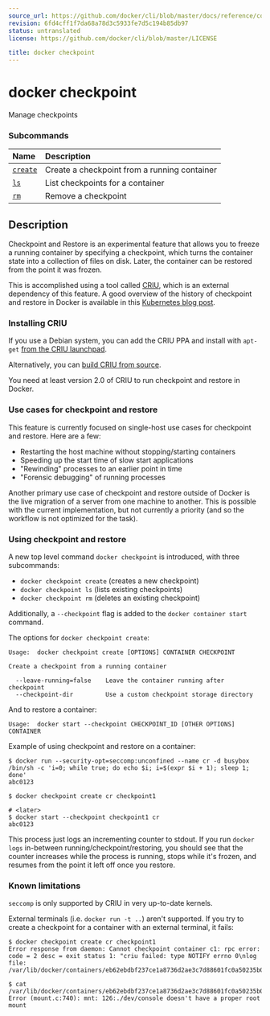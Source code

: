 ```yaml
---
source_url: https://github.com/docker/cli/blob/master/docs/reference/commandline/checkpoint.md
revision: 6fd4cff1f7da68a78d3c5933fe7d5c194b85db97
status: untranslated
license: https://github.com/docker/cli/blob/master/LICENSE

title: docker checkpoint
---
```


# docker checkpoint

Manage checkpoints

### Subcommands

| Name                  | Description                                  |
|:----------------------|:---------------------------------------------|
| [`create`](create.md) | Create a checkpoint from a running container |
| [`ls`](ls.md)         | List checkpoints for a container             |
| [`rm`](rm.md)         | Remove a checkpoint                          |

## Description

Checkpoint and Restore is an experimental feature that allows you to freeze a
running
container by specifying a checkpoint, which turns the container state into a
collection of files
on disk. Later, the container can be restored from the point it was frozen.

This is accomplished using a tool called [CRIU](https://criu.org), which is an
external dependency of this feature. A good overview of the history of
checkpoint and restore in Docker is available in this
[Kubernetes blog post](https://kubernetes.io/blog/2015/07/how-did-quake-demo-from-dockercon-work/).

### Installing CRIU

If you use a Debian system, you can add the CRIU PPA and install with `apt-get`
[from the CRIU launchpad](https://launchpad.net/~criu/+archive/ubuntu/ppa).

Alternatively, you can [build CRIU from source](https://criu.org/Installation).

You need at least version 2.0 of CRIU to run checkpoint and restore in Docker.

### Use cases for checkpoint and restore

This feature is currently focused on single-host use cases for checkpoint and
restore. Here are a few:

- Restarting the host machine without stopping/starting containers
- Speeding up the start time of slow start applications
- "Rewinding" processes to an earlier point in time
- "Forensic debugging" of running processes

Another primary use case of checkpoint and restore outside of Docker is the live
migration of a server from one machine to another. This is possible with the
current implementation, but not currently a priority (and so the workflow is
not optimized for the task).

### Using checkpoint and restore

A new top level command `docker checkpoint` is introduced, with three
subcommands:

- `docker checkpoint create` (creates a new checkpoint)
- `docker checkpoint ls` (lists existing checkpoints)
- `docker checkpoint rm` (deletes an existing checkpoint)

Additionally, a `--checkpoint` flag is added to the `docker container start`
command.

The options for `docker checkpoint create`:

```console
Usage:  docker checkpoint create [OPTIONS] CONTAINER CHECKPOINT

Create a checkpoint from a running container

  --leave-running=false    Leave the container running after checkpoint
  --checkpoint-dir         Use a custom checkpoint storage directory
```

And to restore a container:

```console
Usage:  docker start --checkpoint CHECKPOINT_ID [OTHER OPTIONS] CONTAINER
```

Example of using checkpoint and restore on a container:

```console
$ docker run --security-opt=seccomp:unconfined --name cr -d busybox /bin/sh -c 'i=0; while true; do echo $i; i=$(expr $i + 1); sleep 1; done'
abc0123

$ docker checkpoint create cr checkpoint1

# <later>
$ docker start --checkpoint checkpoint1 cr
abc0123
```

This process just logs an incrementing counter to stdout. If you run
`docker logs`
in-between running/checkpoint/restoring, you should see that the counter
increases while the process is running, stops while it's frozen, and
resumes from the point it left off once you restore.

### Known limitations

`seccomp` is only supported by CRIU in very up-to-date kernels.

External terminals (i.e. `docker run -t ..`) aren't supported.
If you try to create a checkpoint for a container with an external terminal,
it fails:

```console
$ docker checkpoint create cr checkpoint1
Error response from daemon: Cannot checkpoint container c1: rpc error: code = 2 desc = exit status 1: "criu failed: type NOTIFY errno 0\nlog file: /var/lib/docker/containers/eb62ebdbf237ce1a8736d2ae3c7d88601fc0a50235b0ba767b559a1f3c5a600b/checkpoints/checkpoint1/criu.work/dump.log\n"

$ cat /var/lib/docker/containers/eb62ebdbf237ce1a8736d2ae3c7d88601fc0a50235b0ba767b559a1f3c5a600b/checkpoints/checkpoint1/criu.work/dump.log
Error (mount.c:740): mnt: 126:./dev/console doesn't have a proper root mount
```
